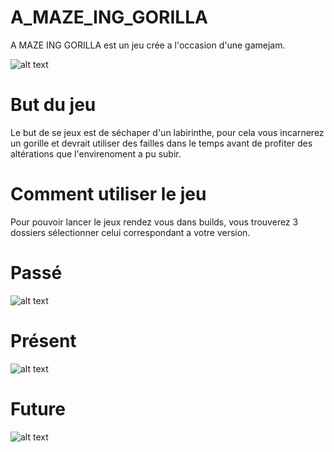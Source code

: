 # A_MAZE_ING_GORILLA
A MAZE ING GORILLA est un jeu crée a l'occasion d'une gamejam.

![alt text](https://zupimages.net/up/21/17/wetn.png)

# But du jeu
Le but de se jeux est de séchaper d'un labirinthe, pour cela vous incarnerez un gorille et devrait utiliser des
failles dans le temps avant de profiter des altérations que l'envirenoment a pu subir.

# Comment utiliser le jeu
Pour pouvoir lancer le jeux rendez vous dans builds, vous trouverez 3 dossiers sélectionner celui correspondant a votre version.

# Passé

![alt text](https://zupimages.net/up/21/17/u1ga.png)

# Présent

![alt text](https://zupimages.net/up/21/17/k7dz.png)

# Future

![alt text](https://zupimages.net/up/21/17/finl.png)

